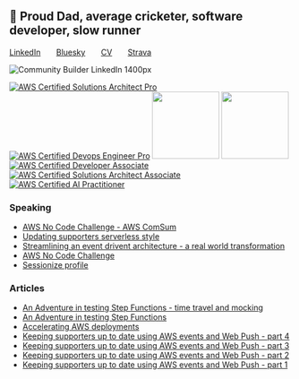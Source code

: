 ## 👋 Proud Dad, average cricketer, software developer, slow runner

[LinkedIn](https://www.linkedin.com/in/chrisdobby/)&emsp;&emsp;[Bluesky](https://bsky.app/profile/chrisdobby.dev)&emsp;&emsp;[CV](https://cv.chrisdobby.dev)&emsp;&emsp;[Strava](https://www.strava.com/athletes/chrisdobby)

![Community Builder LinkedIn 1400px](https://github.com/user-attachments/assets/f9a7a87b-2735-4a74-aa6e-c5b439643ffd)


[![AWS Certified Solutions Architect Pro](https://polywork-production.imgix.net/j5a8wootsgcsauypjzzoldalv3cz?ixlib=rails-4.2.0&w=60&auto=format&dpr=2)](https://www.credly.com/badges/a6313967-3803-4561-a384-6bed7f96f37f/public_url)
[![AWS Certified Devops Engineer Pro](https://images.credly.com/size/120x120/images/bd31ef42-d460-493e-8503-39592aaf0458/image.png)](https://www.credly.com/badges/2619c23d-a69e-4d76-93db-3c57dd74d4e2/public_url)
[<img src="https://images.credly.com/size/120x120/images/53acdae5-d69f-4dda-b650-d02ed7a50dd7/image.png" width="120" height="120" />](https://www.credly.com/badges/f75ffd12-b357-4f54-a8e0-3afd943e368a/public_url)
[<img src="https://images.credly.com/size/120x120/images/0c9caa8e-af2a-472d-8412-096b8bb8ff6b/image.png" width="120" height="120" />](https://www.credly.com/badges/b3495fe1-d2f6-402a-8193-cdb86b0761e7/public_url)
[![AWS Certified Developer Associate](https://polywork-production.imgix.net/3sj4dg6nfswjlqzhe95zsgad2prp?ixlib=rails-4.2.0&w=60&auto=format&dpr=2)](https://www.credly.com/badges/c02613ec-ae37-4bcd-888b-1815159bc2a4/public_url)
[![AWS Certified Solutions Architect Associate](https://polywork-production.imgix.net/mb5yt0io3edpt0468z521gv08kb4?ixlib=rails-4.2.0&w=60&auto=format&dpr=2)](https://www.credly.com/badges/cbe0dba2-ba5b-4373-a768-25bdfbdd48ea/public_url)
[![AWS Certified AI Practitioner](https://images.credly.com/size/120x120/images/4d4693bb-530e-4bca-9327-de07f3aa2348/image.png)](https://www.credly.com/badges/67fbd247-af14-4041-a915-7c259eea4966/public_url)

### Speaking
* [AWS No Code Challenge - AWS ComSum](https://www.youtube.com/watch?v=plq0F90zKqI)
* [Updating supporters serverless style](https://sessionize.com/s/chrisdobby/updating-supporters-serverless-style/142312)
* [Streamlining an event drivent architecture - a real world transformation](https://sessionize.com/s/chrisdobby/streamlining-an-event-driven-architecture-a-real-w/125543)
* [AWS No Code Challenge](https://sessionize.com/s/chrisdobby/aws-no-code-challenge/96963)
* [Sessionize profile](https://sessionize.com/chrisdobby/)
  
### Articles
* [An Adventure in testing Step Functions - time travel and mocking](https://medium.com/@chrd/an-adventure-in-testing-step-functions-part-2-8f521a68a019)
* [An Adventure in testing Step Functions](https://medium.com/@chrd/an-adventure-in-testing-step-functions-f26e1246d03d)
* [Accelerating AWS deployments](https://medium.com/@chrd/accelerating-aws-deployments-69faed925bc9)
* [Keeping supporters up to date using AWS events and Web Push - part 4](https://chrisdobby.dev/keeping-supporters-up-to-date-using-aws-events-and-web-push-part-4-bac616cfaf35)
* [Keeping supporters up to date using AWS events and Web Push - part 3](https://chrisdobby.dev/keeping-supporters-up-to-date-using-aws-events-and-web-push-part-3-0846e9abfebf)
* [Keeping supporters up to date using AWS events and Web Push - part 2](https://chrisdobby.dev/keeping-supporters-up-to-date-using-aws-events-and-web-push-part-2-f8d93c356c41)
* [Keeping supporters up to date using AWS events and Web Push - part 1](https://chrisdobby.dev/keeping-supporters-up-to-date-using-aws-events-and-web-push-part-1-98bdb8b1a29e)

<!--
**ChrisDobby/ChrisDobby** is a ✨ _special_ ✨ repository because its `README.md` (this file) appears on your GitHub profile.

Here are some ideas to get you started:

- 🔭 I’m currently working on ...
- 🌱 I’m currently learning ...
- 👯 I’m looking to collaborate on ...
- 🤔 I’m looking for help with ...
- 💬 Ask me about ...
- 📫 How to reach me: ...
- 😄 Pronouns: ...
- ⚡ Fun fact: ...
-->
